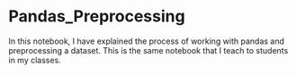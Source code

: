 # Pandas_Preprocessing
In this notebook, I have explained the process of working with pandas and preprocessing a dataset. This is the same notebook that I teach to students in my classes.
